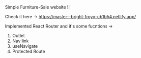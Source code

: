 Simple Furniture-Sale website !!

Check it here -> https://master--bright-froyo-cb1b54.netlify.app/

Implemented React Router and it's some fucntions -> 
1. Outlet
2. Nav link
3. useNavigate
4. Protected Route
